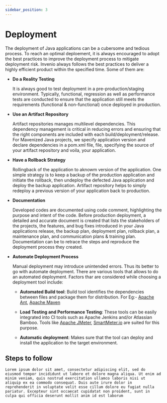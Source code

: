 ```yaml
---
sidebar_position: 3
---
```

# Deployment

The deployment of Java applications can be a cubersome and tedious process. To reach an optimal deploement, it is always encouraged to adopt the best practices to improve the deployment process to mitigate deployment risk. Invenio always follows the best practices to deliver a highly efficient product within the specified time. Some of them are:

- **Do a Reality Testing**

    It is always good to test deployment in a pre-production/staging environment. Typically, functional, regression as well as performance tests are conducted to ensure that the application still meets the requirements (functional & non-functional) once deployed in production.

- **Use an Artifact Repository**

    Artifact repositories manages multilevel dependencies.  This dependency management is critical in reducing errors and ensuring that the right components are included with each build/deployment/release. For Mavenized Java projects, we specify application version and declare dependencies in a pom.xml file, file, specifying the source of your artifact repository and voila, your application.

- **Have a Rollback Strategy**

    Rollingback of the application to  aknowm version of the application. One simple strategy is to keep a backup of the production application and initiate the rollback, then undeploy the defected Java application and deploy the backup application.  Artifact repository helps to simply redeploy a previous version of your application back to production.

- **Documentation**

    Developed codes are documented using code comment, highlighting the purpose and intent of the code. Before production deployment, a detailed and accurate document is created that lists the stakeholders of the projects, the features, and bug fixes introduced in your Java applications release, the backup plan, deployment plan, rollback plan, a maintenance plan, and communication plans & training plan.  Documentation can be to retrace the steps and reproduce the deployment process they created.

- **Automate Deployment Process**

    Manual deployment may introduce unintended errors. Thus its better to go with automate deployment. There are various tools that allows to do an automated deployment. Factors thar are considered while choosing a deployment tool include:
    - **Automated Build tool**: Build tool identifies the dependencies between files and package them for distribution. For Eg:-  [Apache Ant](https://ant.apache.org/), [Apache Maven](https://maven.apache.org/)

    - **Load Testing and Performance Testing**: These tools can be easily integrated into CI tools such as Apache Jenkins and/or Atlassian Bamboo. Tools like  [Apache JMeter](https://jmeter.apache.org/), [SmartMeter.io](https://www.smartmeter.io/) are suited for this purpose.

    - **Automatic deployment**:  Makes sure that the tool can deploy and install the application to the target environment.

## Steps to follow



    Lorem ipsum dolor sit amet, consectetur adipiscing elit, sed do eiusmod tempor incididunt ut labore et dolore magna aliqua. Ut enim ad minim veniam, quis nostrud exercitation ullamco laboris nisi ut aliquip ex ea commodo consequat. Duis aute irure dolor in reprehenderit in voluptate velit esse cillum dolore eu fugiat nulla pariatur. Excepteur sint occaecat cupidatat non proident, sunt in culpa qui officia deserunt mollit anim id est laborum